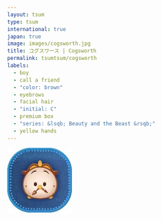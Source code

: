 ```yaml
---
layout: tsum
type: tsum
international: true
japan: true
image: images/cogsworth.jpg
title: コグスワース | Cogsworth
permalink: tsumtsum/cogsworth
labels:
  - boy
  - call a friend
  - "color: brown"
  - eyebrows
  - facial hair
  - "initial: C"
  - premium box
  - "series: &lsqb; Beauty and the Beast &rsqb;"
  - yellow hands
---
```

<img class="ui image" src="../images/cogsworth.jpg">
